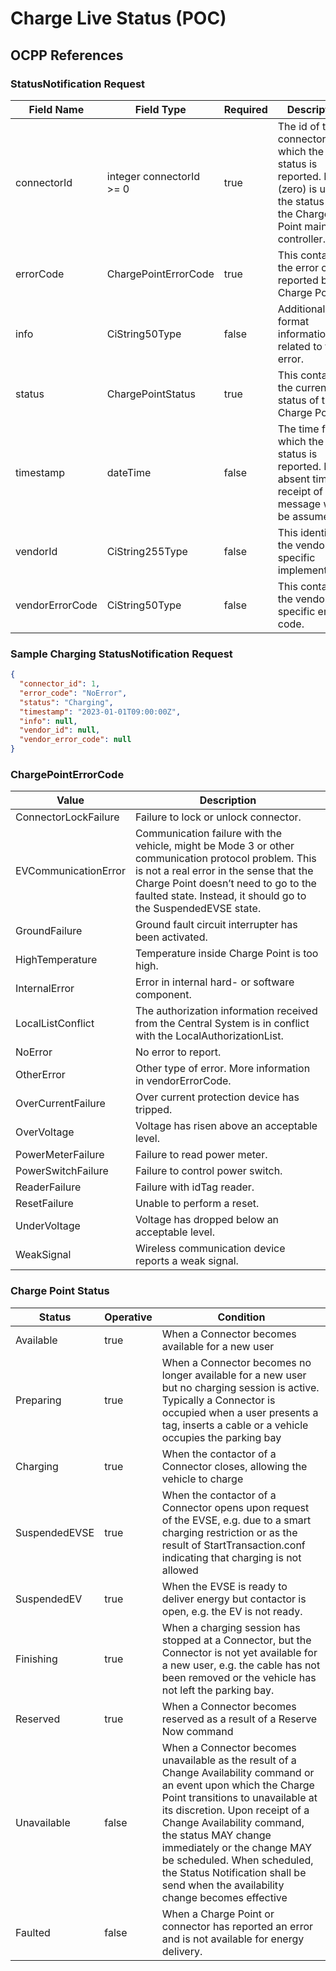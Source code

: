 # Charge Live Status (POC)


## OCPP References
### StatusNotification Request
| Field Name      | Field Type | Required | Description |
| --- | --- | --- | --- |
| connectorId     | integer connectorId >= 0 | true | The id of the connector for which the status is reported. Id '0' (zero) is used if the status is for the Charge Point main controller. |
| errorCode       | ChargePointErrorCode | true | This contains the error code reported by the Charge Point. |
| info            | CiString50Type | false | Additional free format information related to the error. | 
| status          | ChargePointStatus | true | This contains the current status of the Charge Point. |
| timestamp       | dateTime | false | The time for which the status is reported. If absent time of receipt of the message will be assumed. |
| vendorId        | CiString255Type | false | This identifies the vendor-specific implementation. |
| vendorErrorCode | CiString50Type | false | This contains the vendor-specific error code. |

### Sample Charging StatusNotification Request
```json
{
  "connector_id": 1, 
  "error_code": "NoError", 
  "status": "Charging", 
  "timestamp": "2023-01-01T09:00:00Z", 
  "info": null, 
  "vendor_id": null, 
  "vendor_error_code": null
}
```


### ChargePointErrorCode
| Value  | Description |
| --- | --- |
| ConnectorLockFailure | Failure to lock or unlock connector. |
| EVCommunicationError  | Communication failure with the vehicle, might be Mode 3 or other communication protocol problem. This is not a real error in the sense that the Charge Point doesn’t need to go to the faulted state. Instead, it should go to the SuspendedEVSE state. |
| GroundFailure | Ground fault circuit interrupter has been activated. |
| HighTemperature  | Temperature inside Charge Point is too high. |
| InternalError  | Error in internal hard- or software component. |
| LocalListConflict  | The authorization information received from the Central System is in conflict with the LocalAuthorizationList. |
| NoError  | No error to report. |
| OtherError | Other type of error. More information in vendorErrorCode. |
| OverCurrentFailure | Over current protection device has tripped. |
| OverVoltage  | Voltage has risen above an acceptable level. |
| PowerMeterFailure  | Failure to read power meter. |
| PowerSwitchFailure  | Failure to control power switch. |
| ReaderFailure  | Failure with idTag reader. |
| ResetFailure  | Unable to perform a reset. |
| UnderVoltage  | Voltage has dropped below an acceptable level. |
| WeakSignal  | Wireless communication device reports a weak signal. |

### Charge Point Status
| Status | Operative | Condition |
| --- |-----------| --- |
| Available | true      | When a Connector becomes available for a new user |
| Preparing | true      | When a Connector becomes no longer available for a new user but no charging session is active. Typically a Connector is occupied when a user presents a tag, inserts a cable or a vehicle occupies the parking bay |
| Charging | true      | When the contactor of a Connector closes, allowing the vehicle to charge |
| SuspendedEVSE | true      | When the contactor of a Connector opens upon request of the EVSE, e.g. due to a smart charging restriction or as the result of StartTransaction.conf indicating that charging is not allowed |
| SuspendedEV | true      | When the EVSE is ready to deliver energy but contactor is open, e.g. the EV is not ready. |
| Finishing  | true      | When a charging session has stopped at a Connector, but the Connector is not yet available for a new user, e.g. the cable has not been removed or the vehicle has not left the parking bay. |
| Reserved  | true      | When a Connector becomes reserved as a result of a Reserve Now command |
| Unavailable  | false     | When a Connector becomes unavailable as the result of a Change Availability command or an event upon which the Charge Point transitions to unavailable at its discretion. Upon receipt of a Change Availability command, the status MAY change immediately or the change MAY be scheduled. When scheduled, the Status Notification shall be send when the availability change becomes effective |
| Faulted | false     | When a Charge Point or connector has reported an error and is not available for energy delivery. |